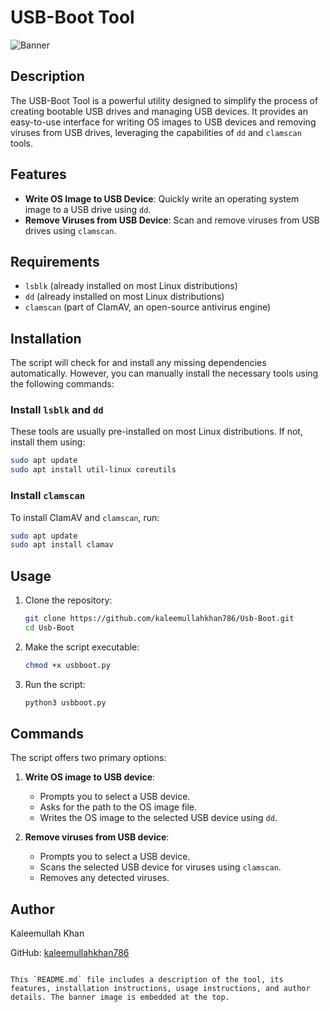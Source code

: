 # USB-Boot Tool

![Banner](https://imgur.com/a/sTLshua)

## Description
The USB-Boot Tool is a powerful utility designed to simplify the process of creating bootable USB drives and managing USB devices. It provides an easy-to-use interface for writing OS images to USB devices and removing viruses from USB drives, leveraging the capabilities of `dd` and `clamscan` tools.

## Features
- **Write OS Image to USB Device**: Quickly write an operating system image to a USB drive using `dd`.
- **Remove Viruses from USB Device**: Scan and remove viruses from USB drives using `clamscan`.

## Requirements
- `lsblk` (already installed on most Linux distributions)
- `dd` (already installed on most Linux distributions)
- `clamscan` (part of ClamAV, an open-source antivirus engine)

## Installation
The script will check for and install any missing dependencies automatically. However, you can manually install the necessary tools using the following commands:

### Install `lsblk` and `dd`
These tools are usually pre-installed on most Linux distributions. If not, install them using:
```bash
sudo apt update
sudo apt install util-linux coreutils
```

### Install `clamscan`
To install ClamAV and `clamscan`, run:
```bash
sudo apt update
sudo apt install clamav
```

## Usage
1. Clone the repository:
    ```bash
    git clone https://github.com/kaleemullahkhan786/Usb-Boot.git
    cd Usb-Boot
    ```

2. Make the script executable:
    ```bash
    chmod +x usbboot.py
    ```

3. Run the script:
    ```bash
    python3 usbboot.py
    ```

## Commands
The script offers two primary options:
1. **Write OS image to USB device**:
    - Prompts you to select a USB device.
    - Asks for the path to the OS image file.
    - Writes the OS image to the selected USB device using `dd`.

2. **Remove viruses from USB device**:
    - Prompts you to select a USB device.
    - Scans the selected USB device for viruses using `clamscan`.
    - Removes any detected viruses.

## Author
Kaleemullah Khan

GitHub: [kaleemullahkhan786](https://github.com/kaleemullahkhan786)
```

This `README.md` file includes a description of the tool, its features, installation instructions, usage instructions, and author details. The banner image is embedded at the top.
